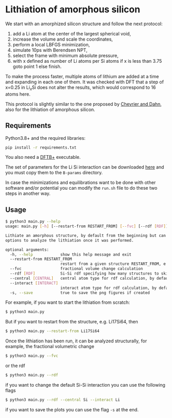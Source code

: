 # Lithiation of amorphous silicon

We start with an amorphized silicon structure and follow the next protocol:

1. add a Li atom at the center of the largest spherical void,
2. increase the volume and scale the coordinates,
3. perform a local LBFGS minimization,
4. simulate 10ps with Berendsen NPT,
5. select the frame with minimum absolute pressure,
6. with x defined as number of Li atoms per Si atoms if x is less than 3.75 goto point 1 else finish.

To make the process faster, multiple atoms of lithium are added at a time and 
expanding in each one of them. It was checked with DFT that a step of x=0.25 in
Li$_x$Si does not alter the results, which would correspond to 16 atoms here.

This protocol is slightly similar to the one proposed by 
[Chevrier and Dahn](https://doi.org/10.1149/1.3111037), also for the lithiation 
of amorphous silicon.


## Requirements

Python3.8+ and the required libraries:

```bash
pip install -r requirements.txt
```

You also need a [DFTB+](https://github.com/dftbplus/dftbplus) executable. 

The set of parameters for the Li Si interaction can be downloaded [here](TODO)
and you must copy them to the `B-params` directory.

In case the minimizations and equilibrations want to be done with other 
software and/or potential you can modify the `run.sh` file to do these two 
steps in another way.


## Usage

```bash
$ python3 main.py --help
usage: main.py [-h] [--restart-from RESTART_FROM] [--fvc] [--rdf [RDF]] [--central [CENTRAL]] [--interact [INTERACT]] [-s]

Lithiate an amorphous structure, by default from the beginning but can also be restarted from a given structure. You have also different
options to analyze the lithiation once it was performed.

optional arguments:
  -h, --help            show this help message and exit
  --restart-from RESTART_FROM
                        restart from a given structure RESTART_FROM, e.g. Li55Si64
  --fvc                 fractional volume change calculation
  --rdf [RDF]           Si-Si rdf specifying how many structures to skip for the plot, by default 5
  --central [CENTRAL]   central atom type for rdf calculation, by default Si
  --interact [INTERACT]
                        interact atom type for rdf calculation, by default Si
  -s, --save            true to save the png figures if created
```

For example, if you want to start the lithiation from scratch:
```bash
$ python3 main.py 
```
But if you want to restart from the structure, e.g. Li17Si64, then
```bash
$ python3 main.py --restart-from Li17Si64
```

Once the lithiation has been run, it can be analyzed structurally, for example, 
the fractional volumetric change 
```bash
$ python3 main.py --fvc
```
or the rdf
```bash
$ python3 main.py --rdf
```
if you want to change the default Si-Si interaction you can use the following flags
```bash
$ python3 main.py --rdf --central Si --interact Li
```
if you want to save the plots you can use the flag `-s` at the end.
